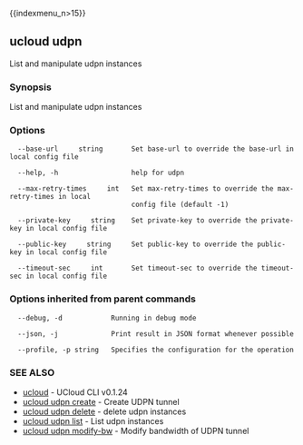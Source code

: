 {{indexmenu_n>15}}

## ucloud udpn

List and manipulate udpn instances

### Synopsis

List and manipulate udpn instances

### Options

```
  --base-url     string       Set base-url to override the base-url in local config file 

  --help, -h                  help for udpn 

  --max-retry-times     int   Set max-retry-times to override the max-retry-times in local
                              config file (default -1) 

  --private-key     string    Set private-key to override the private-key in local config file 

  --public-key     string     Set public-key to override the public-key in local config file 

  --timeout-sec     int       Set timeout-sec to override the timeout-sec in local config file 

```

### Options inherited from parent commands

```
  --debug, -d            Running in debug mode 

  --json, -j             Print result in JSON format whenever possible 

  --profile, -p string   Specifies the configuration for the operation 

```

### SEE ALSO

* [ucloud](software/cli/cmd/ucloud)	 - UCloud CLI v0.1.24
* [ucloud udpn create](software/cli/cmd/ucloud/udpn/create)	 - Create UDPN tunnel
* [ucloud udpn delete](software/cli/cmd/ucloud/udpn/delete)	 - delete udpn instances
* [ucloud udpn list](software/cli/cmd/ucloud/udpn/list)	 - List udpn instances
* [ucloud udpn modify-bw](software/cli/cmd/ucloud/udpn/modify-bw)	 - Modify bandwidth of UDPN tunnel

